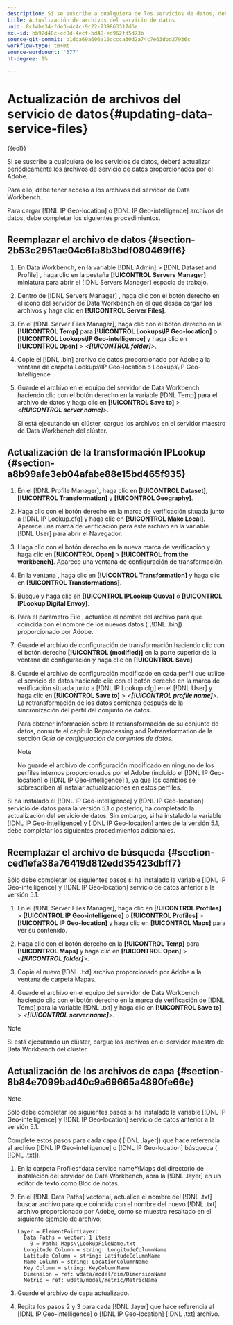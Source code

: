 ```yaml
---
description: Si se suscribe a cualquiera de los servicios de datos, deberá actualizar periódicamente los archivos de servicio de datos proporcionados por el Adobe.
title: Actualización de archivos del servicio de datos
uuid: 8c14be34-fde3-4c4c-9c22-739863317d6e
exl-id: bb92d40c-cc8d-4ecf-bd48-ed962fd5d73b
source-git-commit: b1dda69a606a16dccca30d2a74c7e63dbd27936c
workflow-type: tm+mt
source-wordcount: '577'
ht-degree: 1%

---
```


# Actualización de archivos del servicio de datos{#updating-data-service-files}

{{eol}}

Si se suscribe a cualquiera de los servicios de datos, deberá actualizar periódicamente los archivos de servicio de datos proporcionados por el Adobe.

Para ello, debe tener acceso a los archivos del servidor de Data Workbench.

Para cargar [!DNL IP Geo-location] o [!DNL IP Geo-intelligence] archivos de datos, debe completar los siguientes procedimientos.

## Reemplazar el archivo de datos {#section-2b53c2951ae04c6fa8b3bdf080469ff6}

1. En Data Workbench, en la variable [!DNL Admin] > [!DNL Dataset and Profile] , haga clic en la pestaña **[!UICONTROL Servers Manager]** miniatura para abrir el [!DNL Servers Manager] espacio de trabajo.

1. Dentro de [!DNL Servers Manager] , haga clic con el botón derecho en el icono del servidor de Data Workbench en el que desea cargar los archivos y haga clic en **[!UICONTROL Server Files]**.

1. En el [!DNL Server Files Manager], haga clic con el botón derecho en la **[!UICONTROL Temp]** para **[!UICONTROL Lookups\IP Geo-location]** o **[!UICONTROL Lookups\IP Geo-intelligence]** y haga clic en **[!UICONTROL Open]** > *&lt;**[!UICONTROL folder]**>*.

1. Copie el [!DNL .bin] archivo de datos proporcionado por Adobe a la ventana de carpeta Lookups\IP Geo-location o Lookups\IP Geo-Intelligence .
1. Guarde el archivo en el equipo del servidor de Data Workbench haciendo clic con el botón derecho en la variable [!DNL Temp] para el archivo de datos y haga clic en **[!UICONTROL Save to]** > *&lt;**[!UICONTROL server name]**>*.

   Si está ejecutando un clúster, cargue los archivos en el servidor maestro de Data Workbench del clúster.

## Actualización de la transformación IPLookup {#section-a8b99afe3eb04afabe88e15bd465f935}

1. En el [!DNL Profile Manager], haga clic en **[!UICONTROL Dataset]**, **[!UICONTROL Transformation]** y **[!UICONTROL Geography]**.

1. Haga clic con el botón derecho en la marca de verificación situada junto a [!DNL IP Lookup.cfg] y haga clic en **[!UICONTROL Make Local]**. Aparece una marca de verificación para este archivo en la variable [!DNL User] para abrir el Navegador.

1. Haga clic con el botón derecho en la nueva marca de verificación y haga clic en **[!UICONTROL Open]** > **[!UICONTROL from the workbench]**. Aparece una ventana de configuración de transformación.

1. En la ventana , haga clic en **[!UICONTROL Transformation]** y haga clic en **[!UICONTROL Transformations]**.

1. Busque y haga clic en **[!UICONTROL IPLookup Quova]** o **[!UICONTROL IPLookup Digital Envoy]**.

1. Para el parámetro File , actualice el nombre del archivo para que coincida con el nombre de los nuevos datos ( [!DNL .bin]) proporcionado por Adobe.
1. Guarde el archivo de configuración de transformación haciendo clic con el botón derecho **[!UICONTROL (modified)]** en la parte superior de la ventana de configuración y haga clic en **[!UICONTROL Save]**.

1. Guarde el archivo de configuración modificado en cada perfil que utilice el servicio de datos haciendo clic con el botón derecho en la marca de verificación situada junto a [!DNL IP Lookup.cfg] en el [!DNL User] y haga clic en **[!UICONTROL Save to]** > *&lt;**[!UICONTROL profile name]**>*. La retransformación de los datos comienza después de la sincronización del perfil del conjunto de datos.

   Para obtener información sobre la retransformación de su conjunto de datos, consulte el capítulo Reprocessing and Retransformation de la sección *Guía de configuración de conjuntos de datos*.

   >[!NOTE]
   >
   >No guarde el archivo de configuración modificado en ninguno de los perfiles internos proporcionados por el Adobe (incluido el [!DNL IP Geo-location] o [!DNL IP Geo-intelligence] ), ya que los cambios se sobrescriben al instalar actualizaciones en estos perfiles.

Si ha instalado el [!DNL IP Geo-intelligence] y [!DNL IP Geo-location] servicio de datos para la versión 5.1 o posterior, ha completado la actualización del servicio de datos. Sin embargo, si ha instalado la variable [!DNL IP Geo-intelligence] y [!DNL IP Geo-location] antes de la versión 5.1, debe completar los siguientes procedimientos adicionales.

## Reemplazar el archivo de búsqueda {#section-ced1efa38a76419d812edd35423dbff7}

Sólo debe completar los siguientes pasos si ha instalado la variable [!DNL IP Geo-intelligence] y [!DNL IP Geo-location] servicio de datos anterior a la versión 5.1.

1. En el [!DNL Server Files Manager], haga clic en **[!UICONTROL Profiles]** > **[!UICONTROL IP Geo-intelligence]** o **[!UICONTROL Profiles]** > **[!UICONTROL IP Geo-location]** y haga clic en **[!UICONTROL Maps]** para ver su contenido.

1. Haga clic con el botón derecho en la **[!UICONTROL Temp]** para **[!UICONTROL Maps]** y haga clic en **[!UICONTROL Open]** > *&lt;**[!UICONTROL folder]**>*.

1. Copie el nuevo [!DNL .txt] archivo proporcionado por Adobe a la ventana de carpeta Mapas.
1. Guarde el archivo en el equipo del servidor de Data Workbench haciendo clic con el botón derecho en la marca de verificación de [!DNL Temp] para la variable [!DNL .txt] y haga clic en **[!UICONTROL Save to]** > *&lt;**[!UICONTROL server name]**>*.

>[!NOTE]
>
>Si está ejecutando un clúster, cargue los archivos en el servidor maestro de Data Workbench del clúster.

## Actualización de los archivos de capa {#section-8b84e7099bad40c9a69665a4890fe66e}

>[!NOTE]
>
>Sólo debe completar los siguientes pasos si ha instalado la variable [!DNL IP Geo-intelligence] y [!DNL IP Geo-location] servicio de datos anterior a la versión 5.1.

Complete estos pasos para cada capa ( [!DNL .layer]) que hace referencia al archivo [!DNL IP Geo-intelligence] o [!DNL IP Geo-location] búsqueda ( [!DNL .txt]).

1. En la carpeta Profiles\*data service name*\Maps del directorio de instalación del servidor de Data Workbench, abra la [!DNL .layer] en un editor de texto como Bloc de notas.

1. En el [!DNL Data Paths] vectorial, actualice el nombre del [!DNL .txt] buscar archivo para que coincida con el nombre del nuevo [!DNL .txt] archivo proporcionado por Adobe, como se muestra resaltado en el siguiente ejemplo de archivo:

   ```
   Layer = ElementPointLayer:
     Data Paths = vector: 1 items
       0 = Path: Maps\\LookupFileName.txt
     Longitude Column = string: LongitudeColumnName
     Latitude Column = string: LatitudeColumnName
     Name Column = string: LocationColumnName
     Key Column = string: KeyColumnName
     Dimension = ref: wdata/model/dim/DimensionName
     Metric = ref: wdata/model/metric/MetricName
   ```

1. Guarde el archivo de capa actualizado.
1. Repita los pasos 2 y 3 para cada [!DNL .layer] que hace referencia al [!DNL IP Geo-intelligence] o [!DNL IP Geo-location] [!DNL .txt] archivo.
